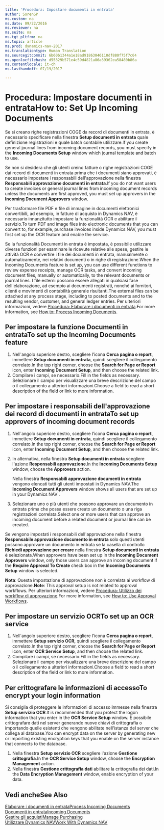 ```yaml
---
title: 'Procedura: Impostare documenti in entrata'
author: SorenGP
ms.custom: na
ms.date: 09/22/2016
ms.reviewer: na
ms.suite: na
ms.tgt_pltfrm: na
ms.topic: article
ms.prod: dynamics-nav-2017
ms.translationtype: Human Translation
ms.sourcegitcommit: 6b60b1344a1e18ad91863046110df880f75f7c04
ms.openlocfilehash: d55329b571e4c59d4821a86a39362ea58480b86a
ms.contentlocale: it-ch
ms.lasthandoff: 07/19/2017

---
```


# <a name="how-to-set-up-incoming-documents"></a><span data-ttu-id="4b96c-102">Procedura: Impostare documenti in entrata</span><span class="sxs-lookup"><span data-stu-id="4b96c-102">How to: Set Up Incoming Documents</span></span>
<span data-ttu-id="4b96c-103">Se si creano righe registrazioni COGE da record di documenti in entrata, è necessario specificare nella finestra **Setup documenti in entrata** quale definizione registrazioni e quale batch contabile utilizzare.</span><span class="sxs-lookup"><span data-stu-id="4b96c-103">If you create general journal lines from incoming document records, you must specify in the **Incoming Documents Setup** window which journal template and batch to use.</span></span>

<span data-ttu-id="4b96c-104">Se non si desidera che gli utenti creino fatture o righe registrazioni COGE dai record di documenti in entrata prima che i documenti siano approvati, è necessario impostare i responsabili dell'approvazione nella finestra **Responsabili approvazione documenti in entrata**.</span><span class="sxs-lookup"><span data-stu-id="4b96c-104">If you do not want users to create invoices or general journal lines from incoming document records unless the documents are first approved, you must set up approvers in the **Incoming Document Approvers** window.</span></span>

<span data-ttu-id="4b96c-105">Per trasformare file PDF e file di immagine in documenti elettronici convertibili, ad esempio, in fatture di acquisto in Dynamics NAV, è necessario innanzitutto impostare la funzionalità OCR e abilitare il servizio.</span><span class="sxs-lookup"><span data-stu-id="4b96c-105">To turn PDF and image files into electronic documents that you can convert to, for example, purchase invoices inside Dynamics NAV, you must first set up the OCR feature and enable the service.</span></span>

<span data-ttu-id="4b96c-106">Se la funzionalità Documenti in entrata è impostata, è possibile utilizzare diverse funzioni per esaminare le ricevute relative alle spese, gestire le attività OCR e convertire i file dei documenti in entrata, manualmente o automaticamente, nei relativi documenti o in righe di registrazione.</span><span class="sxs-lookup"><span data-stu-id="4b96c-106">When the Incoming Documents feature is set up, you can use different functions to review expense receipts, manage OCR tasks, and convert incoming document files, manually or automatically, to the relevant documents or journal lines.</span></span> <span data-ttu-id="4b96c-107">I file esterni possono essere allegati in qualsiasi fase dell'elaborazione, ad esempio ai documenti registrati, nonché ai fornitori, clienti e movimenti di contabilità generale risultanti.</span><span class="sxs-lookup"><span data-stu-id="4b96c-107">The external files can be attached at any process stage, including to posted documents and to the resulting vendor, customer, and general ledger entries.</span></span> <span data-ttu-id="4b96c-108">Per ulteriori informazioni, vedere [Procedura: Elaborare i documenti in entrata](across-process-income-documents.md).</span><span class="sxs-lookup"><span data-stu-id="4b96c-108">For more information, see [How to: Process Incoming Documents](across-process-income-documents.md).</span></span>

## <a name="to-set-up-the-incoming-documents-feature"></a><span data-ttu-id="4b96c-109">Per impostare la funzione Documenti in entrata</span><span class="sxs-lookup"><span data-stu-id="4b96c-109">To set up the Incoming Documents feature</span></span>
1. <span data-ttu-id="4b96c-110">Nell'angolo superiore destro, scegliere l'icona **Cerca pagina o report**, immettere **Setup documenti in entrata**, quindi scegliere il collegamento correlato.</span><span class="sxs-lookup"><span data-stu-id="4b96c-110">In the top right corner, choose the **Search for Page or Report** icon, enter **Incoming Document Setup**, and then choose the related link.</span></span>
2. <span data-ttu-id="4b96c-111">Compilare i campi, se necessario.</span><span class="sxs-lookup"><span data-stu-id="4b96c-111">Fill in the fields as necessary.</span></span> <span data-ttu-id="4b96c-112">Selezionare il campo per visualizzare una breve descrizione del campo o il collegamento a ulteriori informazioni.</span><span class="sxs-lookup"><span data-stu-id="4b96c-112">Choose a field to read a short description of the field or link to more information.</span></span>

## <a name="to-set-up-approvers-of-incoming-document-records"></a><span data-ttu-id="4b96c-113">Per impostare i responsabili dell'approvazione dei record di documenti in entrata</span><span class="sxs-lookup"><span data-stu-id="4b96c-113">To set up approvers of incoming document records</span></span>
1. <span data-ttu-id="4b96c-114">Nell'angolo superiore destro, scegliere l'icona **Cerca pagina o report**, immettere **Setup documenti in entrata**, quindi scegliere il collegamento correlato.</span><span class="sxs-lookup"><span data-stu-id="4b96c-114">In the top right corner, choose the **Search for Page or Report** icon, enter **Incoming Document Setup**, and then choose the related link.</span></span>  
2. <span data-ttu-id="4b96c-115">In alternativa, nella finestra **Setup documenti in entrata** scegliere l'azione **Responsabili approvazione**.</span><span class="sxs-lookup"><span data-stu-id="4b96c-115">In the **Incoming Documents Setup** window, choose the **Approvers** action.</span></span>

    <span data-ttu-id="4b96c-116">Nella finestra **Responsabili approvazione documenti in entrata** vengono elencati tutti gli utenti impostati in Dynamics NAV.</span><span class="sxs-lookup"><span data-stu-id="4b96c-116">The **Incoming Document Approvers** window shows all users that are set up in your Dynamics NAV .</span></span>  
3. <span data-ttu-id="4b96c-117">Selezionare uno o più utenti che possono approvare un documento in entrata prima che possa essere creato un documento o una riga registrazioni correlata.</span><span class="sxs-lookup"><span data-stu-id="4b96c-117">Select one or more users that can approve an incoming document before a related document or journal line can be created.</span></span>

<span data-ttu-id="4b96c-118">Se vengono impostati i responsabili dell'approvazione nella finestra **Responsabile approvazione documento in entrata** solo questi utenti possono approvare un documento in entrata se la casella di controllo **Richiedi approvazione per creare** nella finestra **Setup documenti in entrata** è selezionata.</span><span class="sxs-lookup"><span data-stu-id="4b96c-118">When approvers have been set up in the **Incoming Document Approvers** window, only those users can approve an incoming document if the **Require Approval To Create** check box in the **Incoming Documents Setup** window is selected.</span></span>

<span data-ttu-id="4b96c-119">**Nota**: Questa impostazione di approvazione non è correlata ai workflow di approvazione.</span><span class="sxs-lookup"><span data-stu-id="4b96c-119">**Note**: This approval setup is not related to approval workflows.</span></span> <span data-ttu-id="4b96c-120">Per ulteriori informazioni, vedere [Procedura: Utilizzo dei workflow di approvazione](across-how-use-approval-workflows.md).</span><span class="sxs-lookup"><span data-stu-id="4b96c-120">For more information, see [How to: Use Approval Workflows](across-how-use-approval-workflows.md).</span></span>

## <a name="to-set-up-an-ocr-service"></a><span data-ttu-id="4b96c-121">Per impostare un servizio OCR</span><span class="sxs-lookup"><span data-stu-id="4b96c-121">To set up an OCR service</span></span>
1. <span data-ttu-id="4b96c-122">Nell'angolo superiore destro, scegliere l'icona **Cerca pagina o report**, immettere **Setup servizio OCR**, quindi scegliere il collegamento correlato.</span><span class="sxs-lookup"><span data-stu-id="4b96c-122">In the top right corner, choose the **Search for Page or Report** icon, enter **OCR Service Setup**, and then choose the related link.</span></span>
2. <span data-ttu-id="4b96c-123">Compilare i campi, se necessario.</span><span class="sxs-lookup"><span data-stu-id="4b96c-123">Fill in the fields as necessary.</span></span> <span data-ttu-id="4b96c-124">Selezionare il campo per visualizzare una breve descrizione del campo o il collegamento a ulteriori informazioni.</span><span class="sxs-lookup"><span data-stu-id="4b96c-124">Choose a field to read a short description of the field or link to more information.</span></span>


## <a name="to-encrypt-your-login-information"></a><span data-ttu-id="4b96c-125">Per crittografare le informazioni di accesso</span><span class="sxs-lookup"><span data-stu-id="4b96c-125">To encrypt your login information</span></span>
<span data-ttu-id="4b96c-126">Si consiglia di proteggere le informazioni di accesso immesse nella finestra **Setup servizio OCR**.</span><span class="sxs-lookup"><span data-stu-id="4b96c-126">It is recommended that you protect the logon information that you enter in the **OCR Service Setup** window.</span></span> <span data-ttu-id="4b96c-127">È possibile crittografare dati nel server generando nuove chiavi di crittografia o importando quelle esistenti che vengono abilitate nell'istanza del server che collega al database.</span><span class="sxs-lookup"><span data-stu-id="4b96c-127">You can encrypt data on the server by generating new or importing existing encryption keys that you enable on the server instance that connects to the database.</span></span>

1. <span data-ttu-id="4b96c-128">Nella finestra **Setup servizio OCR** scegliere l'azione **Gestione crittografia**.</span><span class="sxs-lookup"><span data-stu-id="4b96c-128">In the **OCR Service Setup** window, choose the **Encryption Management** action.</span></span>
2. <span data-ttu-id="4b96c-129">Nella finestra **Gestione crittografia dati** abilitare la crittografia dei dati.</span><span class="sxs-lookup"><span data-stu-id="4b96c-129">In the **Data Encryption Management** window, enable encryption of your data.</span></span>

## <a name="see-also"></a><span data-ttu-id="4b96c-130">Vedi anche</span><span class="sxs-lookup"><span data-stu-id="4b96c-130">See Also</span></span>  
[<span data-ttu-id="4b96c-131">Elaborare i documenti in entrata</span><span class="sxs-lookup"><span data-stu-id="4b96c-131">Process Incoming Documents</span></span>](across-process-income-documents.md)  
[<span data-ttu-id="4b96c-132">Documenti in entrata</span><span class="sxs-lookup"><span data-stu-id="4b96c-132">Incoming Documents</span></span>](across-income-documents.md)  
[<span data-ttu-id="4b96c-133">Gestire gli acquisti</span><span class="sxs-lookup"><span data-stu-id="4b96c-133">Manage Purchasing</span></span>](purchasing-manage-purchasing.md)  
[<span data-ttu-id="4b96c-134">Utilizzare Dynamics NAV</span><span class="sxs-lookup"><span data-stu-id="4b96c-134">Work With Dynamics NAV</span></span>](ui-work-product.md)

